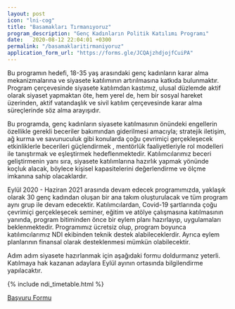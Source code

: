 ```yaml
---
layout: post
icon: "lni-cog"
title: "Basamakları Tırmanıyoruz"
program_description: "Genç Kadınların Politik Katılımı Programı"
date:   2020-08-12 22:04:01 +0300
permalink: "/basamaklaritirmaniyoruz"
application_form_url: "https://forms.gle/JCQAjzhdjojfCuiPA"
---
```


Bu programın hedefi, 18-35 yaş arasındaki genç kadınların karar alma mekanizmalarına ve siyasete katılımının artırılmasına katkıda bulunmaktır. Program çerçevesinde siyasete katılımdan kastımız, ulusal düzlemde aktif olarak siyaset yapmaktan öte, hem yerel de, hem bir sosyal hareket üzerinden, aktif vatandaşlık ve sivil katılım çerçevesinde karar alma süreçlerinde söz alma arayışıdır. 

Bu programda, genç kadınların siyasete katılmasının önündeki engellerin özellikle gerekli beceriler bakımından giderilmesi amacıyla; stratejik iletişim, ağ kurma ve savunuculuk gibi konularda çoğu çevrimiçi gerçekleşecek etkinliklerle becerileri güçlendirmek , mentörlük faaliyetleriyle rol modelleri ile tanıştırmak ve eşleştirmek hedeflenmektedir. Katılımcılarımız beceri geliştirmenin yanı sıra, siyasete katılımlarına hazırlık yapmak yönünde koçluk alacak, böylece kişisel kapasitelerini değerlendirme ve ölçme imkanına sahip olacaklardır. 

Eylül 2020 - Haziran 2021 arasında devam edecek programımızda, yaklaşık olarak 30 genç kadından oluşan bir ana takım oluşturulacak ve tüm program aynı grup ile devam edecektir. Katılımcılardan, Covid-19 şartlarında çoğu çevrimiçi gerçekleşecek seminer, eğitim ve atölye çalışmasına katılmasının yanında, program bitiminden önce bir eylem planı hazırlayıp, uygulamaları beklenmektedir. Programımız ücretsiz olup, program boyunca katılımcılarımız NDI ekibinden teknik destek alabileceklerdir. Ayrıca eylem planlarının finansal olarak desteklenmesi mümkün olabilecektir. 

Adım adım siyasete hazırlanmak için aşağıdaki formu doldurmanız yeterli. Katılmaya hak kazanan adaylara Eylül ayının ortasında bilgilendirme yapılacaktır.

{% include ndi_timetable.html %}

<a href="{{ page.application_form_url }}" class="btn btn-common">Başvuru Formu</a>
